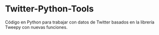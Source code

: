 # Twitter-Python-Tools
 Código en Python para trabajar con datos de Twitter basados en la librería Tweepy con nuevas funciones.
